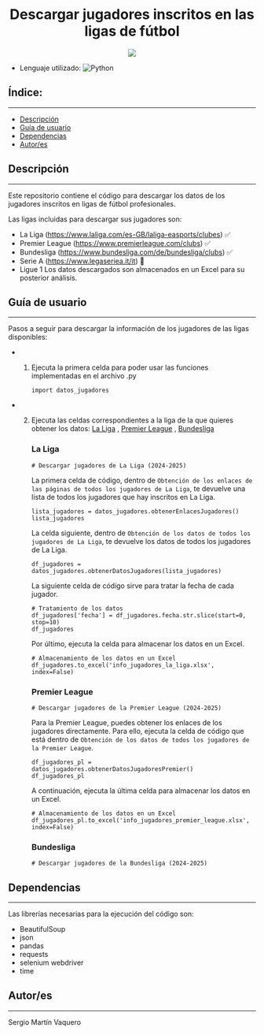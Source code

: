 <h1 align="center">Descargar jugadores inscritos en las ligas de fútbol</h1>
<p align="center"><img src="https://github.com/srgmrtnvqr/InfoJugadoresFutbol/blob/main/resultado_obtenido.JPG"/></p> 

- Lenguaje utilizado: ![Python](https://img.shields.io/badge/python-3670A0?style=for-the-badge&logo=python&logoColor=ffdd54) 

## Índice:
---

- [Descripción](#descripción)
- [Guía de usuario](#guía-de-usuario)
- [Dependencias](#dependencias)
- [Autor/es](#autores)


## Descripción
---
Este repositorio contiene el código para descargar los datos de los jugadores inscritos en ligas de fútbol profesionales.

Las ligas incluidas para descargar sus jugadores son: 
- La Liga (https://www.laliga.com/es-GB/laliga-easports/clubes) :white_check_mark:
- Premier League (https://www.premierleague.com/clubs) :white_check_mark:
- Bundesliga (https://www.bundesliga.com/de/bundesliga/clubs) :white_check_mark:
- Serie A (https://www.legaseriea.it/it) :construction:
- Ligue 1
Los datos descargados son almacenados en un Excel para su posterior análisis.

## Guía de usuario
---
Pasos a seguir para descargar la información de los jugadores de las ligas disponibles:
- 1. Ejecuta la primera celda para poder usar las funciones implementadas en el archivo .py

      ```import datos_jugadores```

- 2. Ejecuta las celdas correspondientes a la liga de la que quieres obtener los datos:
     [La Liga](#la-liga) ,
     [Premier League](#premier-league) ,
     [Bundesliga](#bundesliga) 

     ### La Liga
     `` # Descargar jugadores de La Liga (2024-2025) ``

     La primera celda de código, dentro de `` Obtención de los enlaces de las páginas de todos los jugadores de La Liga ``, te devuelve una lista de todos los jugadores que hay inscritos en La Liga.
     ```
     lista_jugadores = datos_jugadores.obtenerEnlacesJugadores()
     lista_jugadores
     ```

     La celda siguiente, dentro de `` Obtención de los datos de todos los jugadores de La Liga ``, te devuelve los datos de todos los jugadores de La Liga.
     ```
     df_jugadores = datos_jugadores.obtenerDatosJugadores(lista_jugadores)
     ```
     La siguiente celda de código sirve para tratar la fecha de cada jugador.
     ```
     # Tratamiento de los datos
     df_jugadores['fecha'] = df_jugadores.fecha.str.slice(start=0, stop=10)
     df_jugadores
     ```

     Por último, ejecuta la celda para almacenar los datos en un Excel.
     ```
     # Almacenamiento de los datos en un Excel
     df_jugadores.to_excel('info_jugadores_la_liga.xlsx', index=False)
     ```



     ### Premier League
     `` # Descargar jugadores de la Premier League (2024-2025) ``

     Para la Premier League, puedes obtener los enlaces de los jugadores directamente. Para ello, ejecuta la celda de código que está dentro de `` Obtención de los datos de todos los jugadores de la Premier League ``.
     ```
     df_jugadores_pl = datos_jugadores.obtenerDatosJugadoresPremier()
     df_jugadores_pl
     ```

     A continuación, ejecuta la última celda para almacenar los datos en un Excel.
     ```
     # Almacenamiento de los datos en un Excel
     df_jugadores_pl.to_excel('info_jugadores_premier_league.xlsx', index=False)  
     ```



     ### Bundesliga
     `` # Descargar jugadores de la Bundesliga (2024-2025) ``

     

## Dependencias
---
Las librerías necesarias para la ejecución del código son: 
- BeautifulSoup
- json 
- pandas 
- requests
- selenium webdriver
- time

## Autor/es
---
Sergio Martín Vaquero

